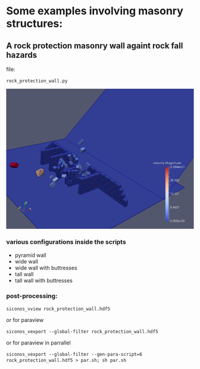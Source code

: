 # Some examples involving masonry structures:


## A rock protection masonry wall againt rock fall hazards
   file:

	rock_protection_wall.py

![Protection masonry wall against rock fall](rock_protection_wall.jpg)

### various configurations inside the scripts
  - pyramid wall
  - wide wall
  - wide wall with buttresses
  - tall wall
  - tall wall with buttresses

### post-processing:

	siconos_vview rock_protection_wall.hdf5
or for paraview

	siconos_vexport --global-filter rock_protection_wall.hdf5

or for paraview in parrallel

	siconos_vexport --global-filter --gen-para-script=6  rock_protection_wall.hdf5 > par.sh; sh par.sh